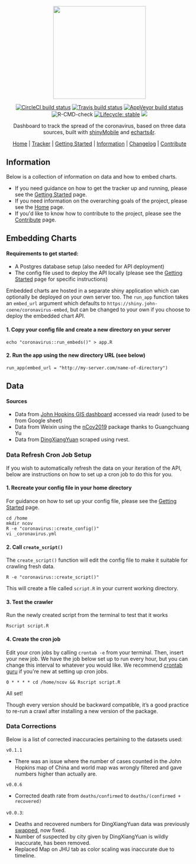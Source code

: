 <div align="center">

<img src="./man/figures/logo.png" height="250px" />

<!-- badges: start -->
[![CircleCI build status](https://circleci.com/gh/JohnCoene/coronavirus.svg?style=svg)](https://circleci.com/gh/JohnCoene/coronavirus)
[![Travis build status](https://travis-ci.org/JohnCoene/coronavirus.svg?branch=master)](https://travis-ci.org/JohnCoene/coronavirus)
[![AppVeyor build status](https://ci.appveyor.com/api/projects/status/github/JohnCoene/coronavirus?branch=master&svg=true)](https://ci.appveyor.com/project/JohnCoene/coronavirus)
![R-CMD-check](https://github.com/JohnCoene/coronavirus/workflows/R-CMD-check/badge.svg)
[![Lifecycle: stable](https://img.shields.io/badge/lifecycle-stable-brightgreen.svg)](https://www.tidyverse.org/lifecycle/#stable)
![](https://img.shields.io/badge/license-MIT-blue)
<!-- badges: end -->

Dashboard to track the spread of the coronavirus, based on three data sources, built with [shinyMobile](https://rinterface.github.io/shinyMobile/) and [echarts4r](https://echarts4r.john-coene.com/).

[Home](README.md) | [Tracker](https://shiny.john-coene.com/coronavirus) | [Getting Started](GETSTARTED.md) | [Information](INFORMATION.md) | [Changelog](NEWS.md) | [Contribute](CONTRIBUTE.md)

</div>

## Information

Below is a collection of information on data and how to embed charts. 

 - If you need guidance on how to get the tracker up and running, please see the [Getting Started](GETSTARTED.md) page.
 - If you need information on the overarching goals of the project, please see the [Home](README.md) page. 
 - If you'd like to know how to contribute to the project, please see the [Contribute](CONTRIBUTE.md) page.

## Embedding Charts
#### Requirements to get started:

 - A Postgres database setup (also needed for API deployment)
 - The config file used to deploy the API locally (please see the [Getting Started](GETSTARTED.md) page for specific instructions)

Embedded charts are hosted in a separate shiny application which can optionally be deployed on your own server too. The `run_app` function takes an `embed_url` argument which defaults to `https://shiny.john-coene/coronavirus-embed`, but can be changed to your own if you choose to deploy the embedded chart API.
#### 1. Copy your config file and create a new directory on your server

    echo "coronavirus::run_embeds()" > app.R 
    
#### 2. Run the app using the new directory URL (see below)

    run_app(embed_url = "http://my-server.com/name-of-directory")

## Data
#### Sources

 - Data from [John Hopkins GIS dashboard](https://github.com/CSSEGISandData/2019-nCoV) accessed via readr (used to be from Google sheet)
 - Data from Weixin using the [nCov2019](https://github.com/GuangchuangYu/nCov2019) package thanks to Guangchuang Yu
 - Data from [DingXiangYuan](https://ncov.dxy.cn/ncovh5/view/pneumonia) scraped using rvest.

### Data Refresh Cron Job Setup
If you wish to automatically refresh the data on your iteration of the API, below are instructions on how to set up a cron job to do this for you.

#### 1. Recreate your config file in your home directory
For guidance on how to set up your config file, please see the [Getting Started](GETSTARTED.md) page.

    cd /home
    mkdir ncov
    R -e "coronavirus::create_config()"
    vi _coronavirus.yml
 
#### 2. Call `create_script()`
The `create_script()` function will edit the config file to make it suitable for crawling fresh data.

    R -e "coronavirus::create_script()"
This will create a file called `script.R` in your current working directory.

#### 3. Test the crawler
Run the newly created script from the terminal to test that it works

    Rscript script.R
#### 4. Create the cron job
Edit your cron jobs by calling `crontab -e` from your terminal. Then, insert your new job. We have the job below set up to run every hour, but you can change this interval to whatever you would like. We recommend [crontab guru](https://crontab.guru/) if you're new at setting up cron jobs.

    0 * * * * cd /home/ncov && Rscript script.R
All set!

Though every version should be backward compatible, it’s a good practice to re-run a crawl after installing a new version of the package.
### Data Corrections
Below is a list of corrected inaccuracies pertaining to the datasets used:

`v0.1.1`

-   There was an issue where the number of cases counted in the John Hopkins map of China and world map was wrongly filtered and gave numbers higher than actually are.

`v0.0.6`

-   Corrected death rate from `deaths/confirmed` to `deaths/(confirmed + recovered)`

`v0.0.3`:

-   Deaths and recovered numbers for DingXiangYuan data was previously [swapped](https://github.com/JohnCoene/coronavirus/issues/2), now fixed.
-   Number of suspected by city given by DingXiangYuan is wildly inaccurate, has been removed.
-   Replaced Map on JHU tab as color scaling was inaccurate due to timeline.